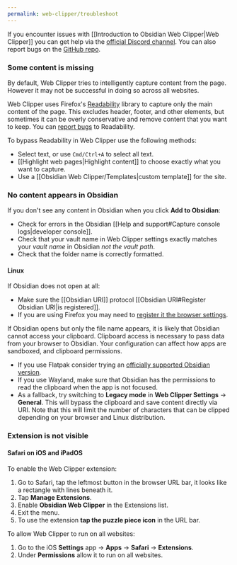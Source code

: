 ```yaml
---
permalink: web-clipper/troubleshoot
---
```

If you encounter issues with [[Introduction to Obsidian Web Clipper|Web Clipper]] you can get help via the [official Discord channel](https://discord.com/channels/686053708261228577/1285652864089198672). You can also report bugs on the [GitHub repo](https://github.com/obsidianmd/obsidian-clipper).

### Some content is missing

By default, Web Clipper tries to intelligently capture content from the page. However it may not be successful in doing so across all websites.

Web Clipper uses Firefox's [Readability](https://github.com/mozilla/readability) library to capture only the main content of the page. This excludes header, footer, and other elements, but sometimes it can be overly conservative and remove content that you want to keep. You can [report bugs](https://github.com/mozilla/readability) to Readability.

To bypass Readability in Web Clipper use the following methods:

- Select text, or use `Cmd/Ctrl+A` to select all text.
- [[Highlight web pages|Highlight content]] to choose exactly what you want to capture.
- Use a [[Obsidian Web Clipper/Templates|custom template]] for the site.

### No content appears in Obsidian

If you don't see any content in Obsidian when you click **Add to Obsidian**:

- Check for errors in the Obsidian [[Help and support#Capture console logs|developer console]].
- Check that your vault name in Web Clipper settings exactly matches your *vault name* in Obsidian *not the vault path*.
- Check that the folder name is correctly formatted.

#### Linux

If Obsidian does not open at all:

- Make sure the [[Obsidian URI]] protocol [[Obsidian URI#Register Obsidian URI|is registered]].
- If you are using Firefox you may need to [register it the browser settings](https://kb.mozillazine.org/Register_protocol).

If Obsidian opens but only the file name appears, it is likely that Obsidian cannot access your clipboard. Clipboard access is necessary to pass data from your browser to Obsidian. Your configuration can affect how apps are sandboxed, and clipboard permissions.

- If you use Flatpak consider trying an [officially supported Obsidian version](https://obsidian.md/download).
- If you use Wayland, make sure that Obsidian has the permissions to read the clipboard when the app is not focused.
- As a fallback, try switching to **Legacy mode** in **Web Clipper Settings** → **General**. This will bypass the clipboard and save content directly via URI. Note that this will limit the number of characters that can be clipped depending on your browser and Linux distribution.

### Extension is not visible

#### Safari on iOS and iPadOS

To enable the Web Clipper extension:

1. Go to Safari, tap the leftmost button in the browser URL bar, it looks like a rectangle with lines beneath it.
2. Tap **Manage Extensions**.
3. Enable **Obsidian Web Clipper** in the Extensions list.
4. Exit the menu.
5. To use the extension **tap the puzzle piece icon** in the URL bar.

To allow Web Clipper to run on all websites:

1. Go to the iOS **Settings** app →  **Apps** →  **Safari** →  **Extensions**.
2. Under **Permissions** allow it to run on all websites.